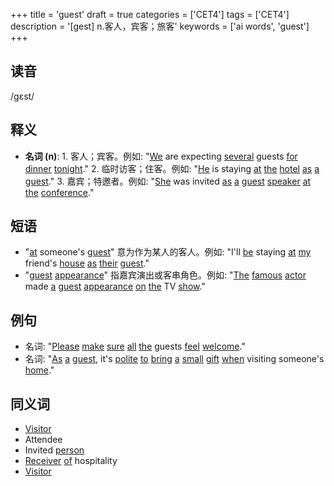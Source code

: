 +++
title = 'guest'
draft = true
categories = ['CET4']
tags = ['CET4']
description = '[gest] n.客人，宾客；旅客'
keywords = ['ai words', 'guest']
+++

## 读音
/ɡɛst/

## 释义
- **名词 (n)**: 1. 客人；宾客。例如: "[We](/zh/post/we/) are expecting [several](/zh/post/several/) guests [for](/zh/post/for/) [dinner](/zh/post/dinner/) [tonight](/zh/post/tonight/)."
   2. 临时访客；住客。例如: "[He](/zh/post/he/) is staying [at](/zh/post/at/) [the](/zh/post/the/) [hotel](/zh/post/hotel/) [as](/zh/post/as/) [a](/zh/post/a/) [guest](/zh/post/guest/)."
   3. 嘉宾；特邀者。例如: "[She](/zh/post/she/) was invited [as](/zh/post/as/) [a](/zh/post/a/) [guest](/zh/post/guest/) [speaker](/zh/post/speaker/) [at](/zh/post/at/) [the](/zh/post/the/) [conference](/zh/post/conference/)."

## 短语
- "[at](/zh/post/at/) someone's [guest](/zh/post/guest/)" 意为作为某人的客人。例如: "I'll [be](/zh/post/be/) staying [at](/zh/post/at/) [my](/zh/post/my/) friend's [house](/zh/post/house/) [as](/zh/post/as/) [their](/zh/post/their/) [guest](/zh/post/guest/)."
- "[guest](/zh/post/guest/) [appearance](/zh/post/appearance/)" 指嘉宾演出或客串角色。例如: "[The](/zh/post/the/) [famous](/zh/post/famous/) [actor](/zh/post/actor/) made [a](/zh/post/a/) [guest](/zh/post/guest/) [appearance](/zh/post/appearance/) [on](/zh/post/on/) [the](/zh/post/the/) TV [show](/zh/post/show/)."

## 例句
- 名词: "[Please](/zh/post/please/) [make](/zh/post/make/) [sure](/zh/post/sure/) [all](/zh/post/all/) [the](/zh/post/the/) guests [feel](/zh/post/feel/) [welcome](/zh/post/welcome/)."
- 名词: "[As](/zh/post/as/) [a](/zh/post/a/) [guest](/zh/post/guest/), it's [polite](/zh/post/polite/) [to](/zh/post/to/) [bring](/zh/post/bring/) [a](/zh/post/a/) [small](/zh/post/small/) [gift](/zh/post/gift/) [when](/zh/post/when/) visiting someone's [home](/zh/post/home/)."

## 同义词
- [Visitor](/zh/post/visitor/)
- Attendee
- Invited [person](/zh/post/person/)
- [Receiver](/zh/post/receiver/) [of](/zh/post/of/) hospitality
- [Visitor](/zh/post/visitor/)
